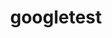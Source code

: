 ---
title: "googletest"
layout: cache
categories: [package, v0.18.1]
meta: {"versions": ["1.10.0", "1.8.1"], "compilers": ["gcc@=7.5.0"], "oss": ["ubuntu18.04"], "platforms": ["linux"], "targets": ["x86_64"], "stacks": ["e4s", "root"], "num_specs": 2, "num_specs_by_stack": {"e4s": 2, "root": 2}}
spec_details: [{"hash": "3qgtjm3fqx44yckjd65fbqy4rxnbxmpb", "compiler": "gcc@=7.5.0", "versions": ["1.10.0"], "os": "ubuntu18.04", "platform": "linux", "target": "x86_64", "variants": ["build_type=RelWithDebInfo", "~gmock", "~ipo", "+pthreads", "+shared"], "stacks": ["e4s", "root"], "size": "-", "tarball": "https://binaries.spack.io/releases/v0.18.1/build_cache/linux-ubuntu18.04-x86_64/gcc-7.5.0/googletest-1.10.0/linux-ubuntu18.04-x86_64-gcc-7.5.0-googletest-1.10.0-3qgtjm3fqx44yckjd65fbqy4rxnbxmpb.spack"}, {"hash": "v6nh2rpe4dd2eq22jr5kl77vnl4udvoh", "compiler": "gcc@=7.5.0", "versions": ["1.8.1"], "os": "ubuntu18.04", "platform": "linux", "target": "x86_64", "variants": ["build_type=RelWithDebInfo", "+gmock", "~ipo", "+pthreads", "+shared"], "stacks": ["e4s", "root"], "size": "-", "tarball": "https://binaries.spack.io/releases/v0.18.1/build_cache/linux-ubuntu18.04-x86_64/gcc-7.5.0/googletest-1.8.1/linux-ubuntu18.04-x86_64-gcc-7.5.0-googletest-1.8.1-v6nh2rpe4dd2eq22jr5kl77vnl4udvoh.spack"}]
---